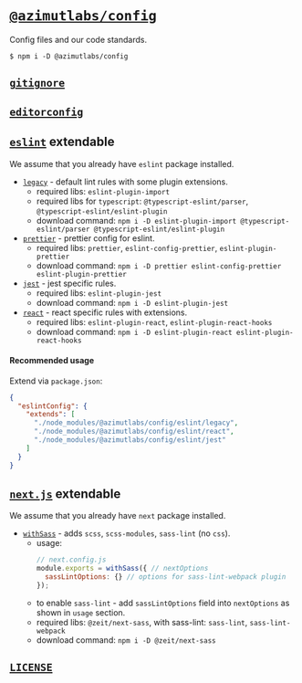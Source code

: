 # [`@azimutlabs/config`](https://www.npmjs.com/package/@azimutlabs/config)
Config files and our code standards.
```shell
$ npm i -D @azimutlabs/config
```

## [`gitignore`](.gitignore)

## [`editorconfig`](.editorconfig)

## [`eslint`](eslint) **extendable**

We assume that you already have `eslint` package installed.

+ [`legacy`](eslint/legacy.json) - default lint rules with some plugin extensions.
  - required libs: `eslint-plugin-import`
  - required libs for `typescript`: `@typescript-eslint/parser`, `@typescript-eslint/eslint-plugin`
  - download command: `npm i -D eslint-plugin-import @typescript-eslint/parser @typescript-eslint/eslint-plugin`
+ [`prettier`](eslint/prettier.json) - prettier config for eslint.
  - required libs: `prettier`, `eslint-config-prettier`, `eslint-plugin-prettier`
  - download command: `npm i -D prettier eslint-config-prettier eslint-plugin-prettier`
+ [`jest`](eslint/jest.json) - jest specific rules.
  - required libs: `eslint-plugin-jest`
  - download command: `npm i -D eslint-plugin-jest`
+ [`react`](eslint/react.json) - react specific rules with extensions.
  - required libs: `eslint-plugin-react`, `eslint-plugin-react-hooks`
  - download command: `npm i -D eslint-plugin-react eslint-plugin-react-hooks`

#### Recommended usage
Extend via `package.json`:
```json
{
  "eslintConfig": {
    "extends": [
      "./node_modules/@azimutlabs/config/eslint/legacy",
      "./node_modules/@azimutlabs/config/eslint/react",
      "./node_modules/@azimutlabs/config/eslint/jest"
    ]
  }
}
```

## [`next.js`](next) **extendable**

We assume that you already have `next` package installed.

+ [`withSass`](next/withSass.js) - adds `scss`, `scss-modules`, `sass-lint` (no `css`).
  - usage:
    ```javascript
    // next.config.js
    module.exports = withSass({ // nextOptions
      sassLintOptions: {} // options for sass-lint-webpack plugin
    });
    ```
  - to enable `sass-lint` - add `sassLintOptions` field into `nextOptions` as shown in `usage` section.
  - required libs: `@zeit/next-sass`, with sass-lint: `sass-lint`, `sass-lint-webpack`
  - download command: `npm i -D @zeit/next-sass`

## [`LICENSE`](LICENSE)
